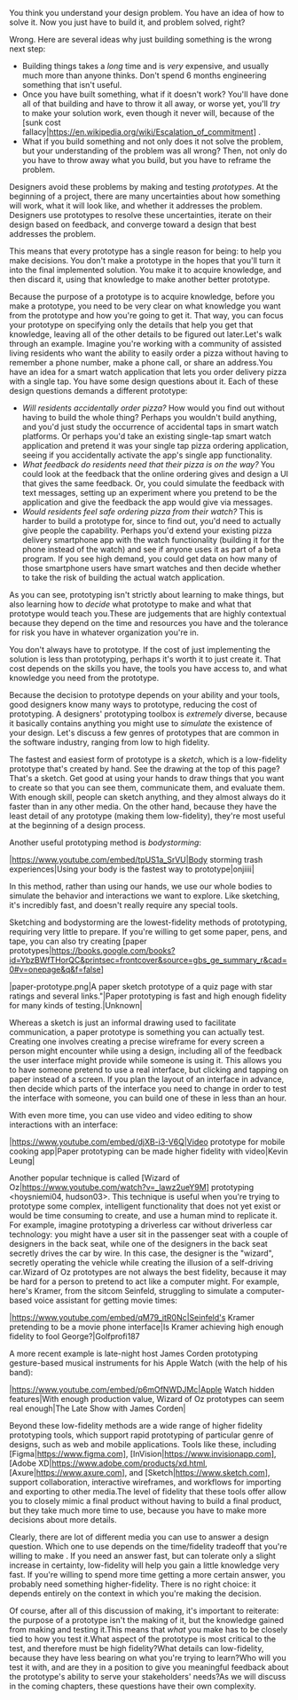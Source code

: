 You think you understand your design problem. You have an idea of how to solve it. Now you just have to build it, and problem solved, right? 

Wrong. Here are several ideas why just building something is the wrong next step:
		

* Building things takes a _long_ time and is _very_ expensive, and usually much more than anyone thinks. Don't spend 6 months engineering something that isn't useful.
* Once you have built something, what if it doesn't work? 	You'll have done all of that building and have to throw it all away, or worse yet, you'll _try_ to make your solution work, even though it never will, because of the [sunk cost fallacy|https://en.wikipedia.org/wiki/Escalation_of_commitment] <lehey14>.
* What if you build something and not only does it not solve the problem, but your understanding of the problem was all wrong? 	Then, not only do you have to throw away what you build, but you have to reframe the problem.

Designers avoid these problems by making and testing *prototypes*. At the beginning of a project, there are many uncertainties about how something will work, what it will look like, and whether it addresses the problem. Designers use prototypes to resolve these uncertainties, iterate on their design based on feedback, and converge toward a design that best addresses the problem.

This means that every prototype has a single reason for being: to help you make decisions. You don't make a prototype in the hopes that you'll turn it into the final implemented solution. You make it to acquire knowledge, and then discard it, using that knowledge to make another better prototype.

Because the purpose of a prototype is to acquire knowledge, before you make a prototype, you need to be very clear on what knowledge you want from the prototype and how you're going to get it. That way, you can focus your prototype on specifying only the details that help you get that knowledge, leaving all of the other details to be figured out later.Let's walk through an example. Imagine you're working with a community of assisted living residents who want the ability to easily order a pizza without having to remember a phone number, make a phone call, or share an address.You have an idea for a smart watch application that lets you order delivery pizza with a single tap. You have some design questions about it. Each of these design questions demands a different prototype:
		
* _Will residents accidentally order pizza?_ How would you find out without having to build the whole thing? Perhaps you wouldn't build anything, and you'd just study the occurrence of accidental taps in smart watch platforms. Or perhaps you'd take an existing single-tap smart watch application and pretend it was your single tap pizza ordering application, seeing if you accidentally activate the app's single app functionality.
* _What feedback do residents need that their pizza is on the way?_ You could look at the feedback that the online ordering gives and design a UI that gives the same feedback.	Or, you could simulate the feedback with text messages, setting up an experiment where you pretend to be the application and give the feedback the app would give via messages.
* _Would residents feel safe ordering pizza from their watch?_ 	This is harder to build a prototype for, since to find out, you'd need to actually give people the capability. 	Perhaps you'd extend your existing pizza delivery smartphone app with the watch functionality (building it for the phone instead of the watch) and see if anyone uses it as part of a beta program. If you see high demand, you could get data on how many of those smartphone users have smart watches and then decide whether to take the risk of building the actual watch application.

As you can see, prototyping isn't strictly about learning to make things, but also learning how to _decide_ what prototype to make and what that prototype would teach you.These are judgements that are highly contextual because they depend on the time and resources you have and the tolerance for risk you have in whatever organization you're in.

You don't always have to prototype. If the cost of just implementing the solution is less than prototyping, perhaps it's worth it to just create it. That cost depends on the skills you have, the tools you have access to, and what knowledge you need from the prototype.

Because the decision to prototype depends on your ability and your tools, good designers know many ways to prototype, reducing the cost of prototyping. A designers' prototyping toolbox is _extremely_ diverse, because it basically contains anything you might use to _simulate_ the existence of your design. Let's discuss a few genres of prototypes that are common in the software industry, ranging from low to high fidelity.

The fastest and easiest form of prototype is a *sketch*, which is a low-fidelity prototype that's created by hand. See the drawing at the top of this page? That's a sketch. Get good at using your hands to draw things that you want to create so that you can see them, communicate them, and evaluate them. With enough skill, people can sketch anything, and they almost always do it faster than in any other media. On the other hand, because they have the least detail of any prototype (making them low-fidelity), they're most useful at the beginning of a design process.

Another useful prototyping method is *bodystorming*:
		
|https://www.youtube.com/embed/tpUS1a_SrVU|Body storming trash experiences|Using your body is the fastest way to prototype|onjiiii|

In this method, rather than using our hands, we use our whole bodies to simulate the behavior and interactions we want to explore. Like sketching, it's incredibly fast, and doesn't really require any special tools.

Sketching and bodystorming are the lowest-fidelity methods of prototyping, requiring very little to prepare. If you're willing to get some paper, pens, and tape, you can also try creating [paper prototypes|https://books.google.com/books?id=YbzBWfTHorQC&printsec=frontcover&source=gbs_ge_summary_r&cad=0#v=onepage&q&f=false]

|paper-prototype.png|A paper sketch prototype of a quiz page with star ratings and several links."|Paper prototyping is fast and high enough fidelity for many kinds of testing.|Unknown|

Whereas a sketch is just an informal drawing used to facilitate communication, a paper prototype is something you can actually test. Creating one involves creating a precise wireframe for every screen a person might encounter while using a design, including all of the feedback the user interface might provide while someone is using it. This allows you to have someone pretend to use a real interface, but clicking and tapping on paper instead of a screen. If you plan the layout of an interface in advance, then decide which parts of the interface you need to change in order to test the interface with someone, you can build one of these in less than an hour.

With even more time, you can use video and video editing to show interactions with an interface:
		
|https://www.youtube.com/embed/djXB-i3-V6Q|Video prototype for mobile cooking app|Paper prototyping can be made higher fidelity with video|Kevin Leung|

Another popular technique is called [Wizard of Oz|https://www.youtube.com/watch?v=_lawz2ueY9M] prototyping <hoysniemi04, hudson03>. This technique is useful when you're trying to prototype some complex, intelligent functionality that does not yet exist or would be time consuming to create, and use a human mind to replicate it. For example, imagine prototyping a driverless car without driverless car technology: you might have a user sit in the passenger seat with a couple of designers in the back seat, while one of the designers in the back seat secretly drives the car by wire. In this case, the designer is the "wizard", secretly operating the vehicle while creating the illusion of a self-driving car.Wizard of Oz prototypes are not always the best fidelity, because it may be hard for a person to pretend to act like a computer might. For example, here's Kramer, from the sitcom Seinfeld, struggling to simulate a computer-based voice assistant for getting movie times:
		
|https://www.youtube.com/embed/qM79_itR0Nc|Seinfeld's Kramer pretending to be a movie phone interface|Is Kramer achieving high enough fidelity to fool George?|Golfprofi187

A more recent example is late-night host James Corden prototyping gesture-based musical instruments for his Apple Watch (with the help of his band):

|https://www.youtube.com/embed/p6mOfNWDJMc|Apple Watch hidden features|With enough production value, Wizard of Oz prototypes can seem real enough|The Late Show with James Corden|

Beyond these low-fidelity methods are a wide range of higher fidelity prototyping tools, which support rapid prototyping of particular genre of designs, such as web and mobile applications. Tools like these, including [Figma|https://www.figma.com], [InVision|https://www.invisionapp.com], [Adobe XD|https://www.adobe.com/products/xd.html, [Axure|https://www.axure.com], and [Sketch|https://www.sketch.com], support collaboration, interactive wireframes, and workflows for importing and exporting to other media.The level of fidelity that these tools offer allow you to closely mimic a final product without having to build a final product, but they take much more time to use, because you have to make more decisions about more details.

Clearly, there are lot of different media you can use to answer a design question. Which one to use depends on the time/fidelity tradeoff that you're willing to make <sauer09>. If you need an answer fast, but can tolerate only a slight increase in certainty, low-fidelity will help you gain a little knowledge very fast. If you're willing to spend more time getting a more certain answer, you probably need something higher-fidelity. There is no right choice: it depends entirely on the context in which you're making the decision.

Of course, after all of this discussion of making, it's important to reiterate: the purpose of a prototype isn't the making of it, but the knowledge gained from making and testing it.This means that _what_ you make has to be closely tied to how you test it.What aspect of the prototype is most critical to the test, and therefore must be high fidelity?What details can low-fidelity, because they have less bearing on what you're trying to learn?Who will you test it with, and are they in a position to give you meaningful feedback about the prototype's ability to serve your stakeholders' needs?As we will discuss in the coming chapters, these questions have their own complexity.
